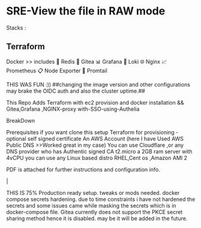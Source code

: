 
# SRE-View the file in RAW mode 

Stacks : 
## Terraform 
Docker >>
includes
🔴 Redis
🔧 Gitea
📊 Grafana
📝 Loki
🌐 Nginx
📈 Prometheus
📋 Node Exporter
📄 Promtail



THIS WAS FUN :))
##changing the image version and  other configurations may brake the OIDC auth and also the cluster uptime.##

This Repo 
Adds Terraform with  ec2 provision and docker installation  &&
 Gitea,Grafana ,NGINX-proxy with-SSO-using-Authelia

BreakDown 

Prerequisites if you want clone this setup 
Terraform for provisioning -optional 
self signed certificate
An AWS Account (here I have Used AWS Public DNS >>Worked great in my case) You can use Cloudflare ,or any DNS provider who has Authentic signed CA 
t2.micro  a 2GB ram server with 4vCPU  you can use any Linux based distro  RHEL,Cent os ,Amazon AMI 2  

PDF is attached for further instructions and configuration info.

| 


THIS IS 75% Production ready setup. 
tweaks or mods needed.
docker compose secrets hardening.
due to time constraints i have not hardened the secrets and some issues came while masking the secrets which is in docker-compose file.
Gitea currently does not support the PKCE secret sharing method hence it is disabled. may be it will be added in the future.


 
 

 


